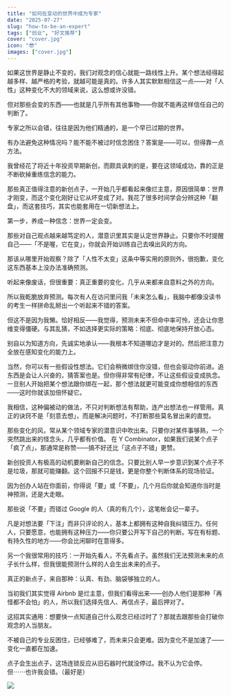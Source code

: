 ```yaml
---
title: "如何在变动的世界中成为专家"
date: "2025-07-27"
slug: "how-to-be-an-expert"
tags: ["创业", "好文推荐"]
cover: "cover.jpg"
icon: "😎"
images: ["cover.jpg"]
---
```

如果这世界是静止不变的，我们对观念的信心就能一路线性上升。某个想法经得起越多样、越严格的考验，就越可能是真的。许多人其实默默相信这一点——对「人性」这种变化不大的领域来说，这么想或许没错。



但对那些会变的东西——也就是几乎所有其他事物——你就不能再这样信任自己的判断了。



专家之所以会错，往往是因为他们精通的，是一个早已过期的世界。



有办法避免这种情况吗？能不能不被过时信念困住？答案是——可以，但得靠一点方法。



我曾经花了将近十年投资早期新创，而颇具讽刺的是，要在这领域成功，靠的正是不断砍掉重练信念的能力。



那些真正值得注意的新创点子，一开始几乎都看起来像烂主意，原因很简单：世界才刚变，而这个变化刚好让它从坏变成了对。我花了很多时间学会分辨这种「翻盘」，而这套技巧，其实也能套用在一切新想法上。



第一步，养成一种信念：世界一定会变。



那些对自己观点越来越笃定的人，潜意识里其实是认定世界静止。只要你不时提醒自己——「不是喔，它在变」，你就会开始训练自己去嗅出风的方向。



那该从哪里开始观察？除了「人性不太变」这条中等实用的原则外，很抱歉，变化这东西基本上没办法准确预测。



听起来像废话，但很重要：真正重要的变化，几乎从来都来自意料之外的方向。



所以我乾脆放弃预测。每次有人在访问里问我「未来怎么看」，我脑中都像没读书的考生一样拼命乱掰出一个听起来不错的答案。



但这不是因为我懒。恰好相反——我觉得，预测未来不但命中率可怜，还会让你思维变得僵硬。与其乱猜，不如选择更实际的策略：彻底、彻底地保持开放心态。



别自以为知道方向，先诚实地承认——我根本不知道哪边才是对的。然后把注意力全放在感知变化的能力上。



当然，你可以有一些假设性想法。它们会稍微绑住你没错，但也会驱动你前进。追东西是会让人兴奋的，猜答案也是。但你得非常有纪律，不让这些假设变成执念。
一旦别人开始把某个想法跟你绑在一起，那个想法就更可能变成你想相信的东西——这时你就该加倍怀疑它。



我相信，这种偏被动的做法，不只对判断想法有帮助，连产出想法也一样管用。真正的诀窍不是「刻意去想」，而是解决问题时，不打断那些莫名冒出来的直觉。



那些变化的风，常从某个领域专家的潜意识中吹出来。只要你对某件事够熟，一个突然跳出来的怪念头，几乎都有价值。
在 Y Combinator，如果我们说某个点子「疯了点」，那通常是称赞——搞不好还比「这点子不错」更赞。



新创投资人有极高的动机要刷新自己的信念。只要比别人早一步意识到某个点子不是垃圾，那就可能赚翻。这个回报不只是钱，更是你整个判断体系的现场验证。



因为创办人站在你面前，你得说「要」或「不要」，几个月后你就会知道你当时是神预测，还是大走眼。



那些说「不要」而错过 Google 的人（真的有几个），这笔帐会记一辈子。



凡是对想法要「下注」而非只评论的人，基本上都拥有这种自我纠错压力。任何人，只要愿意，也能拥有这种压力——你只要公开写下自己的判断。写在有标题、有持久性的地方——你会比闲聊时在意得多。



另一个我很常用的技巧：一开始先看人，不先看点子。虽然我们无法预测未来的点子长什么样，但我很能预测什么样的人会生出未来的点子。



真正的新点子，来自那种：认真、有劲、脑袋够独立的人。



当初我们其实觉得 Airbnb 是烂主意，但我们看得出来——创办人他们是那种「再怪都不会怕」的人，所以我们选择先信人、再信点子，最后押对了。



这招其实通用：想要快一点知道自己什么观念已经过时了？那就去跟那些会打破你观念的人当朋友。



不被自己的专业反困住，已经够难了，而未来只会更难。因为变化不是加速了——变化一直都在加速。



点子会生出点子，这场连锁反应从旧石器时代就没停过。我不认为它会停。
但⋯⋯也许我会错。（最好是）




![](https://prod-files-secure.s3.us-west-2.amazonaws.com/112d0858-5090-4d34-a606-b75eb8d65fd2/46476355-9cf3-4e99-9b7a-3531bc426380/1000202064.png?X-Amz-Algorithm=AWS4-HMAC-SHA256&X-Amz-Content-Sha256=UNSIGNED-PAYLOAD&X-Amz-Credential=ASIAZI2LB4664MMXIKCI%2F20250905%2Fus-west-2%2Fs3%2Faws4_request&X-Amz-Date=20250905T130523Z&X-Amz-Expires=3600&X-Amz-Security-Token=IQoJb3JpZ2luX2VjEA0aCXVzLXdlc3QtMiJHMEUCIQDyDKpVmNv640nH5T%2FM2aXbtB7HZj68RaxEw5JSzRCLHQIgLBKxq4jOUhv5dLeqdAQtErvpAMF7XL9S%2FlABCUTknKQq%2FwMIdhAAGgw2Mzc0MjMxODM4MDUiDPCxaETNRHuz2zbRPCrcA7AJQ7n7kS0vsyILNoOt28xaKb3RsbkzZJ%2BpWFLM8KRPQoMUxbjRfe%2F0Oi8Oq6W9QGikMsLNiqYHKHE4p6uyeKRseXQ6f6bWT37dA4LaDheT%2BiDTGoqduLYSg%2F1jmIh9nGnHYmjFD2fnoDCD2cxYlEtntz2%2FbntJ2zc0LsvKcPDxu%2F61t0yOnG%2BsRZQb97X58Sdx0VrgxXQsICKJSQ8TNuSQnRRvSqSPutiJcstIwOpkPRg1qsMxerS0N8qumbY3uLCKIJPD0kBekFkqMLklIM%2BvPPbHUf9wTMUQmMF3uYibYtbknMPo39JghIx5B5MhVpx2p9Y2IhHRSZu7WJ5rEjFnJMAj3Hw864BVYjdIHZnZJWoZ7hCTJRJmhh6Ou62cXPwT4kDHlgA6vi4FPv9N37VUgDRC5tO0S3wC6Bcd90pYT2RSYg3fE89u34dPmRXuWvSl8HwaX0tyn9uRYDVgwwKx97Qk8ZYd3K8t%2Fvpp9NhDm3Zz9wUIzyJot3BBYbSu4qBie4YqowXHZWJqQm%2Fs%2BtKWNTxD%2F%2ByiwDPc9MU79NCGnJEYdEwIwiDRiVRNn7UR4tAoTFgg6pgsszPMQmnFCNiEtpzIXyxnxwuekmirWW7dIfiP2Z1d3asYDkmrMO%2B268UGOqUBwQI1442tQWQJce%2Fk1%2FYSkAUtV0HTQrGnEymoTlxcaywgGWS6s0v9smAdXO6tJSpEYBa0MY8mJEIHPj1%2F15nI16pkPEl3KJwqXF0CmwxFT6VAhy7stj5atNyghE3Z6Q5DvC%2F8Pw%2BKPsg5JDxohyALPT1j68%2BjTd5434wIVYe%2Bhz2wFSzuam%2Fp4SFV%2Fk0fKj7nqq6rh%2BrJFHZz%2FQA%2Fs5wpaD4EEt0n&X-Amz-Signature=d5dc74658f5f691c77c696d70a2627064ff2f2919f1550737082c2bbf8e6133d&X-Amz-SignedHeaders=host&x-amz-checksum-mode=ENABLED&x-id=GetObject)

